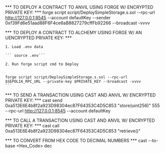 *** TO DEPLOY A CONTRACT TO ANVIL USING FORGE W/ ENCRYPTED PRIVATE KEY: ***
    forge script script/DeploySimpleStorage.s.sol --rpc-url http://127.0.0.1:8545 --account defaultKey --sender 0xf39Fd6e51aad88F6F4ce6aB8827279cffFb92266 --broadcast -vvvv

*** TO DEPLOY A CONTRACT TO ALCHEMY USING FORGE W/ AN UENCRYPTED PRIVATE KEY: ***

    1. Load .env data
    
    ``` source .env```
    
    2. Run forge script cmd to Deploy
   
   
    forge script script/DeploySimpleStorage.s.sol --rpc-url $SEPOLIA_RPC_URL --private-key $PRIVATE_KEY --broadcast -vvvv
    ```

*** TO SEND A TRANSACTION USING CAST AND ANVIL W/ ENCRYPTED PRIVATE KEY: ***
    cast send 0xa513E6E4b8f2a923D98304ec87F64353C4D5C853 "store(uint256)" 555 --rpc-url http://127.0.0.1:8545 --account defaultKey

*** TO CALL A TRANSACTION USING CAST AND ANVIL W/ ENCRYPTED PRIVATE KEY: ***
    cast call 0xa513E6E4b8f2a923D98304ec87F64353C4D5C853 "retrieve()"

*** TO CONVERT FROM HEX CODE TO DECIMAL NUMBERS ***
    cast --to-base <Hex_Code> dec
